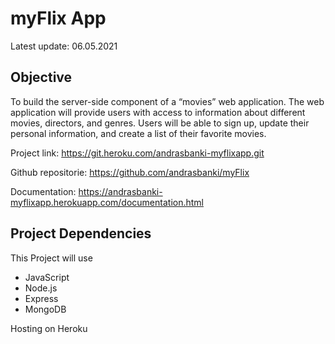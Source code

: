 # myFlix App

Latest update: 06.05.2021

## Objective

To build the server-side component of a “movies” web application. The web
application will provide users with access to information about different
movies, directors, and genres. Users will be able to sign up, update their
personal information, and create a list of their favorite movies.

Project link: https://git.heroku.com/andrasbanki-myflixapp.git

Github repositorie: https://github.com/andrasbanki/myFlix

Documentation: https://andrasbanki-myflixapp.herokuapp.com/documentation.html

## Project Dependencies

This Project will use

- JavaScript
- Node.js
- Express
- MongoDB

Hosting on Heroku


